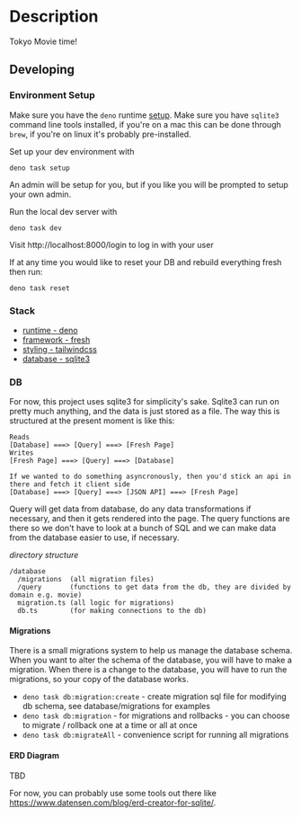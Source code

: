 # Description

Tokyo Movie time!

## Developing

### Environment Setup

Make sure you have the `deno` runtime [setup](https://docs.deno.com/runtime/).
Make sure you have `sqlite3` command line tools installed, if you're on a mac
this can be done through `brew`, if you're on linux it's probably pre-installed.

Set up your dev environment with

```
deno task setup
```

An admin will be setup for you, but if you like you will be prompted to setup
your own admin.

Run the local dev server with

```
deno task dev
```

Visit http://localhost:8000/login to log in with your user

If at any time you would like to reset your DB and rebuild everything fresh then
run:

```
deno task reset
```

### Stack

- [runtime - deno](https://deno.land/)
- [framework - fresh](https://fresh.deno.dev)
- [styling - tailwindcss](https://tailwindcss.com)
- [database - sqlite3](https://deno.land/x/sqlite3@0.12.0)

### DB

For now, this project uses sqlite3 for simplicity's sake. Sqlite3 can run on
pretty much anything, and the data is just stored as a file. The way this is
structured at the present moment is like this:

```
Reads
[Database] ===> [Query] ===> [Fresh Page]  
Writes
[Fresh Page] ===> [Query] ===> [Database]

If we wanted to do something asyncronously, then you'd stick an api in there and fetch it client side
[Database] ===> [Query] ===> [JSON API] ===> [Fresh Page]
```

Query will get data from database, do any data transformations if necessary, and
then it gets rendered into the page. The query functions are there so we don't
have to look at a bunch of SQL and we can make data from the database easier to
use, if necessary.

_directory structure_

```
/database
  /migrations  (all migration files)
  /query       (functions to get data from the db, they are divided by domain e.g. movie)
  migration.ts (all logic for migrations)
  db.ts        (for making connections to the db)
```

#### Migrations

There is a small migrations system to help us manage the database schema. When
you want to alter the schema of the database, you will have to make a migration.
When there is a change to the database, you will have to run the migrations, so
your copy of the database works.

- `deno task db:migration:create` - create migration sql file for modifying db
  schema, see database/migrations for examples
- `deno task db:migration` - for migrations and rollbacks - you can choose to
  migrate / rollback one at a time or all at once
- `deno task db:migrateAll` - convenience script for running all migrations

#### ERD Diagram

TBD

For now, you can probably use some tools out there like
https://www.datensen.com/blog/erd-creator-for-sqlite/.
